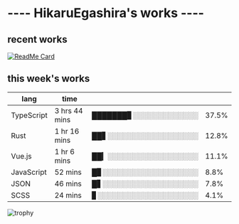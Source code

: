 # ---- HikaruEgashira's works ----

## recent works

[![ReadMe Card](https://github-readme-stats.vercel.app/api/pin/?username=twin-te&repo=twinte-front)](https://github.com/twin-te/twinte-front)

## this week's works

| lang        | time           |                       |        |
| ----------- | -------------- | --------------------- | ------ |
| TypeScript  | 3 hrs 44 mins  | ███████▊░░░░░░░░░░░░░ |  37.5% |
| Rust        | 1 hr 16 mins   | ██▋░░░░░░░░░░░░░░░░░░ |  12.8% |
| Vue.js      | 1 hr 6 mins    | ██▎░░░░░░░░░░░░░░░░░░ |  11.1% |
| JavaScript  | 52 mins        | █▊░░░░░░░░░░░░░░░░░░░ |   8.8% |
| JSON        | 46 mins        | █▋░░░░░░░░░░░░░░░░░░░ |   7.8% |
| SCSS        | 24 mins        | ▊░░░░░░░░░░░░░░░░░░░░ |   4.1% |

![trophy](https://github-profile-trophy.vercel.app/?username=HikaruEgashira&theme=flat)

